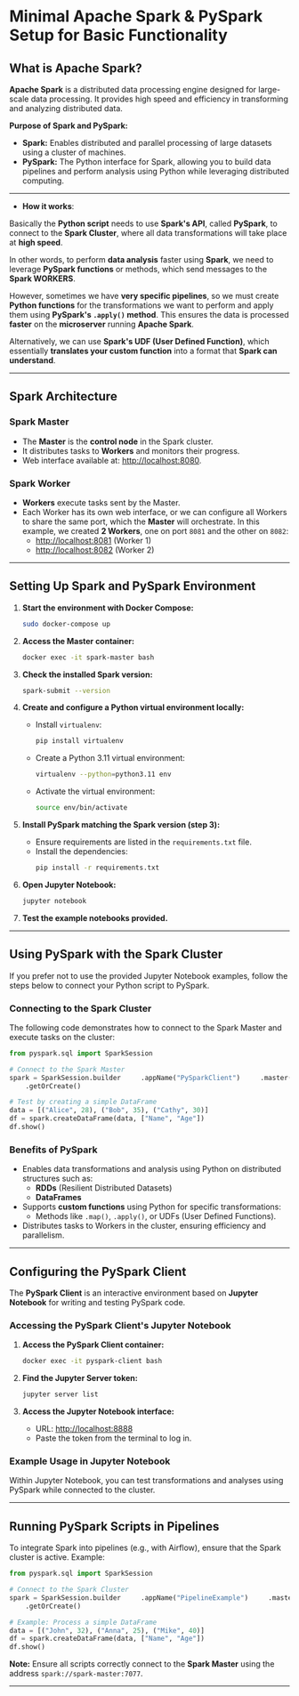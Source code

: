 # Minimal Apache Spark & PySpark Setup for Basic Functionality

## What is Apache Spark?
**Apache Spark** is a distributed data processing engine designed for large-scale data processing. It provides high speed and efficiency in transforming and analyzing distributed data.

**Purpose of Spark and PySpark:**
- **Spark:** Enables distributed and parallel processing of large datasets using a cluster of machines.
- **PySpark:** The Python interface for Spark, allowing you to build data pipelines and perform analysis using Python while leveraging distributed computing.

---

- **How it works**:

Basically the **Python script** needs to use **Spark's API**, called **PySpark**, to connect to the **Spark Cluster**, where all data transformations will take place at **high speed**.

In other words, to perform **data analysis** faster using **Spark**, we need to leverage **PySpark functions** or methods, which send messages to the **Spark WORKERS**. 

However, sometimes we have **very specific pipelines**, so we must create **Python functions** for the transformations we want to perform and apply them using **PySpark's `.apply()` method**. This ensures the data is processed **faster** on the **microserver** running **Apache Spark**. 

Alternatively, we can use **Spark's UDF (User Defined Function)**, which essentially **translates your custom function** into a format that **Spark can understand**.

---

## Spark Architecture

### Spark Master
- The **Master** is the **control node** in the Spark cluster.
- It distributes tasks to **Workers** and monitors their progress.
- Web interface available at: [http://localhost:8080](http://localhost:8080).

### Spark Worker
- **Workers** execute tasks sent by the Master.
- Each Worker has its own web interface, or we can configure all Workers to share the same port, which the **Master** will orchestrate. In this example, we created **2 Workers**, one on port `8081` and the other on `8082`:
  - [http://localhost:8081](http://localhost:8081) (Worker 1)
  - [http://localhost:8082](http://localhost:8082) (Worker 2)

---

## Setting Up Spark and PySpark Environment

1. **Start the environment with Docker Compose:**
   ```bash
   sudo docker-compose up
   ```

2. **Access the Master container:**
   ```bash
   docker exec -it spark-master bash
   ```

3. **Check the installed Spark version:**
   ```bash
   spark-submit --version
   ```

4. **Create and configure a Python virtual environment locally:**
   - Install `virtualenv`:
     ```bash
     pip install virtualenv
     ```
   - Create a Python 3.11 virtual environment:
     ```bash
     virtualenv --python=python3.11 env
     ```
   - Activate the virtual environment:
     ```bash
     source env/bin/activate
     ```

5. **Install PySpark matching the Spark version (step 3):**
   - Ensure requirements are listed in the `requirements.txt` file.
   - Install the dependencies:
     ```bash
     pip install -r requirements.txt
     ```

6. **Open Jupyter Notebook:**
   ```bash
   jupyter notebook
   ```

7. **Test the example notebooks provided.**

---

## Using PySpark with the Spark Cluster


If you prefer not to use the provided Jupyter Notebook examples, follow the steps below to connect your Python script to PySpark.

### Connecting to the Spark Cluster
The following code demonstrates how to connect to the Spark Master and execute tasks on the cluster:
```python
from pyspark.sql import SparkSession

# Connect to the Spark Master
spark = SparkSession.builder     .appName("PySparkClient")     .master("spark://localhost:7077") \  # Connection to the Master
    .getOrCreate()

# Test by creating a simple DataFrame
data = [("Alice", 28), ("Bob", 35), ("Cathy", 30)]
df = spark.createDataFrame(data, ["Name", "Age"])
df.show()
```

### Benefits of PySpark
- Enables data transformations and analysis using Python on distributed structures such as:
  - **RDDs** (Resilient Distributed Datasets)
  - **DataFrames**
- Supports **custom functions** using Python for specific transformations:
  - Methods like `.map()`, `.apply()`, or UDFs (User Defined Functions).
- Distributes tasks to Workers in the cluster, ensuring efficiency and parallelism.

---

## Configuring the PySpark Client

The **PySpark Client** is an interactive environment based on **Jupyter Notebook** for writing and testing PySpark code.

### Accessing the PySpark Client's Jupyter Notebook
1. **Access the PySpark Client container:**
   ```bash
   docker exec -it pyspark-client bash
   ```

2. **Find the Jupyter Server token:**
   ```bash
   jupyter server list
   ```

3. **Access the Jupyter Notebook interface:**
   - URL: [http://localhost:8888](http://localhost:8888)
   - Paste the token from the terminal to log in.

### Example Usage in Jupyter Notebook
Within Jupyter Notebook, you can test transformations and analyses using PySpark while connected to the cluster.

---

## Running PySpark Scripts in Pipelines

To integrate Spark into pipelines (e.g., with Airflow), ensure that the Spark cluster is active. Example:

```python
from pyspark.sql import SparkSession

# Connect to the Spark Cluster
spark = SparkSession.builder     .appName("PipelineExample")     .master("spark://localhost:7077") \  # Connection to the Master
    .getOrCreate()

# Example: Process a simple DataFrame
data = [("John", 32), ("Anna", 25), ("Mike", 40)]
df = spark.createDataFrame(data, ["Name", "Age"])
df.show()
```

**Note:** Ensure all scripts correctly connect to the **Spark Master** using the address `spark://spark-master:7077`.

---
